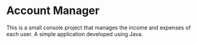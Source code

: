 # Account Manager
This is a small console project that manages the income and expenses of each user.
A simple application developed using Java.

